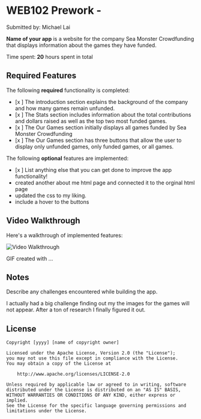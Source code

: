 # WEB102 Prework -

Submitted by: Michael Lai

**Name of your app** is a website for the company Sea Monster Crowdfunding that displays information about the games they have funded.

Time spent: **20** hours spent in total

## Required Features

The following **required** functionality is completed:

* [x ] The introduction section explains the background of the company and how many games remain unfunded.
* [x ] The Stats section includes information about the total contributions and dollars raised as well as the top two most funded games.
* [x ] The Our Games section initially displays all games funded by Sea Monster Crowdfunding
* [x ] The Our Games section has three buttons that allow the user to display only unfunded games, only funded games, or all games.

The following **optional** features are implemented:

* [x ] List anything else that you can get done to improve the app functionality!
* created another about me html page and connected it to the orginal html page
* updated the css to my liking.
* include a hover to the buttons

## Video Walkthrough

Here's a walkthrough of implemented features:

<img src='https://www.loom.com/share/dfbf5211710b46b7a7a6bb6ba975db14?sid=e7030e1c-a300-4515-829f-d80543b65c6d' title='Video Walkthrough' width='' alt='Video Walkthrough' />

<!-- Replace this with whatever GIF tool you used! -->
GIF created with ...  
<!-- Recommended tools:
link to walkthrough: https://www.loom.com/share/dfbf5211710b46b7a7a6bb6ba975db14?sid=e7030e1c-a300-4515-829f-d80543b65c6d
[Kap](https://getkap.co/) for macOS
[ScreenToGif](https://www.screentogif.com/) for Windows
[peek](https://github.com/phw/peek) for Linux. -->

## Notes

Describe any challenges encountered while building the app.

I actually had a big challenge finding out my the images for the games will not appear. After a ton of research I finally figured it out.

## License

    Copyright [yyyy] [name of copyright owner]

    Licensed under the Apache License, Version 2.0 (the "License");
    you may not use this file except in compliance with the License.
    You may obtain a copy of the License at

        http://www.apache.org/licenses/LICENSE-2.0

    Unless required by applicable law or agreed to in writing, software
    distributed under the License is distributed on an "AS IS" BASIS,
    WITHOUT WARRANTIES OR CONDITIONS OF ANY KIND, either express or implied.
    See the License for the specific language governing permissions and
    limitations under the License.
